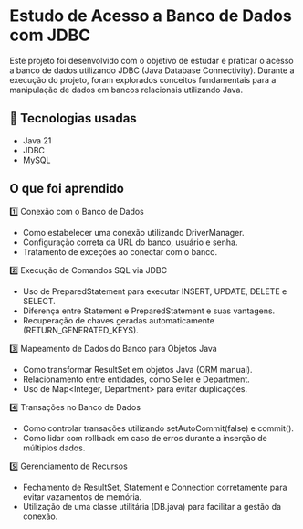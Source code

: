 
# Estudo de Acesso a Banco de Dados com JDBC 

Este projeto foi desenvolvido com o objetivo de estudar e praticar o acesso a banco de dados utilizando JDBC (Java Database Connectivity). Durante a execução do projeto, foram explorados conceitos fundamentais para a manipulação de dados em bancos relacionais utilizando Java.

## 🚀 Tecnologias usadas
- Java 21
- JDBC
- MySQL

## O que foi aprendido

1️⃣ Conexão com o Banco de Dados

- Como estabelecer uma conexão utilizando DriverManager.
- Configuração correta da URL do banco, usuário e senha.
- Tratamento de exceções ao conectar com o banco.

2️⃣ Execução de Comandos SQL via JDBC
- Uso de PreparedStatement para executar INSERT, UPDATE, DELETE e SELECT.
- Diferença entre Statement e PreparedStatement e suas vantagens.
- Recuperação de chaves geradas automaticamente (RETURN_GENERATED_KEYS).

3️⃣ Mapeamento de Dados do Banco para Objetos Java
- Como transformar ResultSet em objetos Java (ORM manual).
- Relacionamento entre entidades, como Seller e Department.
- Uso de Map<Integer, Department> para evitar duplicações.

4️⃣ Transações no Banco de Dados
- Como controlar transações utilizando setAutoCommit(false) e commit().
- Como lidar com rollback em caso de erros durante a inserção de múltiplos dados.

5️⃣ Gerenciamento de Recursos
- Fechamento de ResultSet, Statement e Connection corretamente para evitar vazamentos de memória.
- Utilização de uma classe utilitária (DB.java) para facilitar a gestão da conexão.
